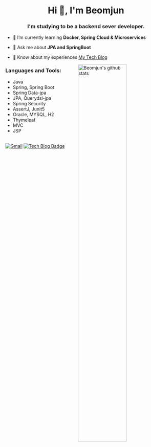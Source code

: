 <h1 align="center">Hi 👋, I'm Beomjun</h1> <h3 align="center">I'm studying to be a backend sever developer.</h3>  

- 🌱 I’m currently learning **Docker, Spring Cloud & Microservices**

- 💬 Ask me about **JPA and SpringBoot**   
 
- 📄 Know about my experiences [My Tech Blog](https://blog.naver.com/qjawnswkd)

<p>
  <a href="https://github.com/BeomjunLee">
    <img width="55%" align="right" alt="Beomjun's github stats" src="https://github-readme-stats.vercel.app/api?username=BeomjunLee&theme=dracula&show_icons=true&hide_border=true" />
  </a>

<h3 align="left">Languages and Tools:</h3>


- Java<br>
- Spring, Spring Boot<br>
- Spring Data-jpa<br>
- JPA, Querydsl-jpa<br>
- Spring Security<br>
- AssertJ, Junit5<br>
- Oracle, MYSQL, H2<br>
- Thymeleaf<br>
- MVC<br>
- JSP<br><br>


[![Gmail](https://img.shields.io/badge/-Gmail-c14438?style=flat&logo=Gmail&logoColor=white)](mailto:qjawnswkd0717@gmail.com)
[![Tech Blog Badge](http://img.shields.io/badge/-Tech%20blog-black?style=flat-square&logo=github&link=https://blog.naver.com/qjawnswkd/)](https://blog.naver.com/qjawnswkd)
